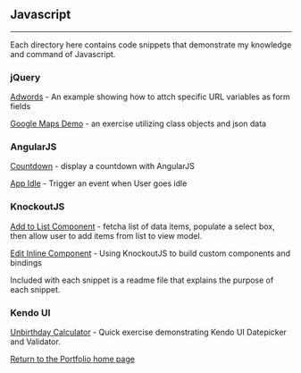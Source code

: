## Javascript
***

Each directory here contains code snippets that demonstrate my knowledge and command of Javascript.

### jQuery
[Adwords](https://github.com/stljeff1/portfolio/tree/master/Javascript/adwords) - An example showing how to attch specific URL variables as form fields

[Google Maps Demo](https://github.com/stljeff1/portfolio/tree/master/Javascript/google-maps-demo) - an exercise utilizing class objects and json data


### AngularJS
[Countdown](https://github.com/stljeff1/portfolio/tree/master/Javascript/countdown) - display a countdown with AngularJS

[App Idle](https://github.com/stljeff1/portfolio/tree/master/Javascript/app-idle) - Trigger an event when User goes idle

### KnockoutJS
[Add to List Component](https://github.com/stljeff1/portfolio/tree/master/Javascript/add-to-list-knockout-component) - fetcha list of data items, populate a select box, then allow user to add items from list to view model.

[Edit Inline Component](https://github.com/stljeff1/portfolio/tree/master/Javascript/edit-inline-knockout-component) - Using KnockoutJS to build custom components and bindings

Included with each snippet is a readme file that explains the purpose of each snippet.

### Kendo UI
[Unbirthday Calculator](https://github.com/stljeff1/portfolio/tree/master/Javascript/unbirthdays) - Quick exercise demonstrating Kendo UI Datepicker and Validator.

[Return to the Portfolio home page](https://github.com/stljeff1/tree/master/portfolio/)